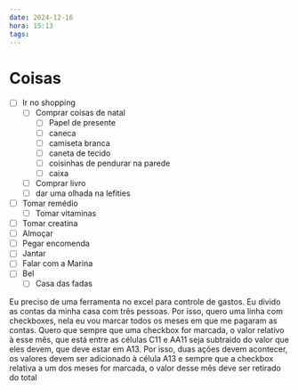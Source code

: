 ```yaml
---
date: 2024-12-16
hora: 15:13
tags:
---
```





# Coisas
- [ ] Ir no shopping
	- [ ] Comprar coisas de natal
		- [ ] Papel de presente
		- [ ] caneca
		- [ ] camiseta branca
		- [ ] caneta de tecido
		- [ ] coisinhas de pendurar na parede
		- [ ] caixa
	- [ ] Comprar livro
	- [ ] dar uma olhada na lefities
- [ ] Tomar remédio
	- [ ] Tomar vitaminas
- [ ] Tomar creatina
- [ ] Almoçar
- [ ] Pegar encomenda
- [ ] Jantar
- [ ] Falar com a Marina
- [ ] Bel
	- [ ] Casa das fadas

Eu preciso de uma ferramenta no excel para controle de gastos. Eu divido as contas da minha casa com três pessoas. Por isso, quero uma linha com checkboxes, nela eu vou marcar todos os meses em que me pagaram as contas. Quero que sempre que uma checkbox for marcada, o valor relativo à esse mês, que está entre as células C11 e AA11 seja subtraido do valor que eles devem, que deve estar em A13. 
Por isso, duas ações devem acontecer, os valores devem ser adicionado à célula A13 e sempre que a checkbox relativa a um dos meses for marcada, o valor desse mês deve ser retirado do total
